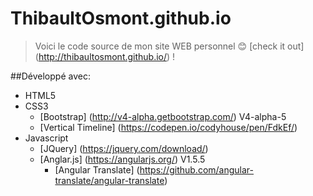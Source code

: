 # ThibaultOsmont.github.io

>Voici le code source de mon site WEB personnel :blush: [check it out] (http://thibaultosmont.github.io/) !

##Développé avec:

- HTML5
- CSS3
   - [Bootstrap] (http://v4-alpha.getbootstrap.com/) V4-alpha-5
   - [Vertical Timeline] (https://codepen.io/codyhouse/pen/FdkEf/)
- Javascript
  - [JQuery] (https://jquery.com/download/)
  - [Anglar.js] (https://angularjs.org/) V1.5.5
    - [Angular Translate] (https://github.com/angular-translate/angular-translate)
